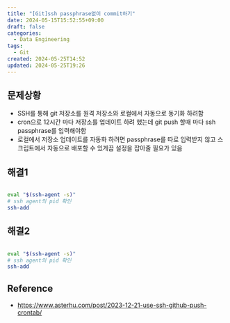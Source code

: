```yaml
---
title: "[Git]ssh passphrase없이 commit하기"
date: 2024-05-15T15:52:55+09:00
draft: false
categories:
  - Data Engineering
tags:
  - Git
created: 2024-05-25T14:52
updated: 2024-05-25T19:26
---
```


## 문제상황

- SSH를 통해 git 저장소를 원격 저장소와 로컬에서 자동으로 동기화 하려함
- cron으로 12시간 마다 저장소를 업데이트 하려 했는데 git push 할때 마다 ssh passphrase를 입력해야함
- 로컬에서 저장소 업데이트를 자동화 하려면 passphrase를 따로 입력받지 않고 스크립트에서 자동으로 배포할 수 있게끔 설정을  잡아줄 필요가 있음



## 해결1

```bash

eval "$(ssh-agent -s)"
# ssh agent의 pid 확인
ssh-add

```


## 해결2

```bash

eval "$(ssh-agent -s)"
# ssh agent의 pid 확인
ssh-add

```


## Reference

- <https://www.asterhu.com/post/2023-12-21-use-ssh-github-push-crontab/>

